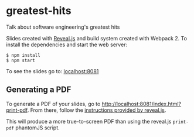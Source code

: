 # greatest-hits

Talk about software engineering's greatest hits

Slides created with [Reveal.js](https://github.com/hakimel/reveal.js/) and build system created with Webpack 2.
To install the dependencies and start the web server:

```
$ npm install
$ npm start
```

To see the slides go to: [localhost:8081](http://localhost:8081)

## Generating a PDF

To generate a PDF of your slides, go to [http://localhost:8081/index.html?print-pdf](http://localhost:8081/index.html?print-pdf). From there, follow the [instructions provided by reveal.js](https://github.com/hakimel/reveal.js#pdf-export). 

This will produce a more true-to-screen PDF than using the reveal.js `print-pdf` phantomJS script.
